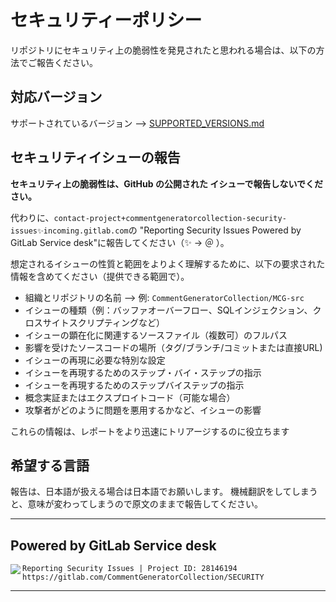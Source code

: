 # セキュリティーポリシー

リポジトリにセキュリティ上の脆弱性を発見されたと思われる場合は、以下の方法でご報告ください。

## 対応バージョン

サポートされているバージョン --> [SUPPORTED_VERSIONS.md](./SUPPORTED_VERSIONS.md)

## セキュリティイシューの報告

**セキュリティ上の脆弱性は、GitHub の公開された イシューで報告しないでください。**

代わりに、`contact-project+commentgeneratorcollection-security-issues✨incoming.gitlab.com`の "Reporting Security Issues Powered by GitLab Service desk"に報告してください（✨ → ＠ ）。

想定されるイシューの性質と範囲をよりよく理解するために、以下の要求された情報を含めてください（提供できる範囲で）。

* 組織とリポジトリの名前 --> 例: `CommentGeneratorCollection/MCG-src`
* イシューの種類（例：バッファオーバーフロー、SQLインジェクション、クロスサイトスクリプティングなど）
* イシューの顕在化に関連するソースファイル（複数可）のフルパス
* 影響を受けたソースコードの場所（タグ/ブランチ/コミットまたは直接URL)
* イシューの再現に必要な特別な設定
* イシューを再現するためのステップ・バイ・ステップの指示
* イシューを再現するためのステップバイステップの指示
* 概念実証またはエクスプロイトコード（可能な場合）
* 攻撃者がどのように問題を悪用するかなど、イシューの影響

これらの情報は、レポートをより迅速にトリアージするのに役立ちます

## 希望する言語

報告は、日本語が扱える場合は日本語でお願いします。
機械翻訳をしてしまうと、意味が変わってしまうので原文のままで報告してください。

---

## Powered by GitLab Service desk
<img align="left" src="https://gitlab.com/uploads/-/system/project/avatar/28146194/2021-01-07__27__-_%E3%82%B3%E3%83%94%E3%83%BC.png?width=64" />

```
Reporting Security Issues | Project ID: 28146194
https://gitlab.com/CommentGeneratorCollection/SECURITY
```

---
